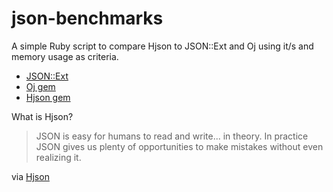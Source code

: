 # json-benchmarks

A simple Ruby script to compare Hjson to JSON::Ext and Oj using it/s and memory usage as criteria.

- [JSON::Ext](http://ruby-doc.org/stdlib-2.4.1/libdoc/json/rdoc/JSON.html)
- [Oj gem](https://github.com/ohler55/oj)
- [Hjson gem](https://github.com/hjson/hjson-rb)

What is Hjson?

>JSON is easy for humans to read and write... in theory. In practice JSON gives us plenty of opportunities to make mistakes without even realizing it.

via [Hjson](https://hjson.org)
